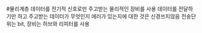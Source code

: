 #물리계층
데이터를 전기적 신호로만 주고받는 물리적인 장비를 사용
데이터를 전달하기만 하고 주고받는 데이터가 무엇인지 에러가 있는지에 대한 것은 신경쓰지않음
전송단위는 bit, 장비는 허브와 리피터를 사용
